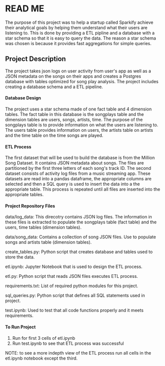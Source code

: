 # READ ME
The purpose of this project was to help a startup called Sparkify achieve their analytical goals by helping them understand what their users are listening to. This is done by providing a ETL pipline and a database with a star schema so that it is easy to query the data. The reason a star schema was chosen is because it provides fast aggregations for simple queries. 

## Project Description 
The project takes json logs on user activity from user's app as well as a JSON metadata on the songs on their apps and creates a Postgres database with tables optimized for song play analysis. The project includes creating a database schema and a ETL pipeline. 

#### Database Design 
The project uses a star schema made of one fact table and 4 dimension tables. The fact table in this database is the songplays table and the dimension tables are users, songs, artists, time. The purpose of the songplays table is to provide information on what the users are listening to. The users table provides information on users, the artists table on artists and the time table on the time songs are played.  

#### ETL Process 
The first dataset that will be used to build the database is from the Million Song Dataset. It contains JSON metadata about songs. The files are partitioned by the first three letters of each song's track ID. The second dataset consists of activity log files from a music streaming app. These datasets are read into a pandas dataframe, the appropriate columns are selected and then a SQL query is used to insert the data into a the appropriate table. This process is repeated until all files are inserted into the appropriate tables. 

#### Project Repository Files 
data/log_data: This direcotry contains JSON log files. The information in these files is extracted to populate the songplays table (fact table) and the users, time tables (dimension tables). 

data/song_data: Contains a collection of song JSON files. Use to populate songs and artists table (dimension tables). 

create_tables.py: Python script that creates database and tables used to store the data. 

etl.ipynb: Jupyter Notebook that is used to design the ETL process. 

etl.py: Python script that reads JSON files executes ETL process. 

requirements.txt: List of required python modules for this project. 

sql_queries.py: Python script that defines all SQL statements used in project. 

test.ipynb: Used to test that all code functions properly and it meets requirements. 

#### To Run Project 
1. Run for first 3 cells of etl.ipynb
2. Run test.ipynb to see that ETL process was successful 

NOTE: to see a more indepth view of the ETL process run all cells in the etl.ipynb notebook except the third. 
